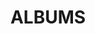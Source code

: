 ---
layout: album_gallery
resource: instagram
title: "ALBUMS"
description: "archive"
active: gallery
header-img: "img/gallery-bg.jpg"
images:
- image_path: /minhminh_014/ao_dai/Snaptik.app_74672772318495081042.jpg
  gallery-folder: /gallery/minhminh_014/ao_dai/
  gallery-name: ao_dai
  gallery-date: May 2025
- image_path: /minhminh_014/New folder/Snaptik.app_74794833599749358263.jpg
  gallery-folder: /gallery/minhminh_014/New folder/
  gallery-name: New folder
  gallery-date: May 2025
---